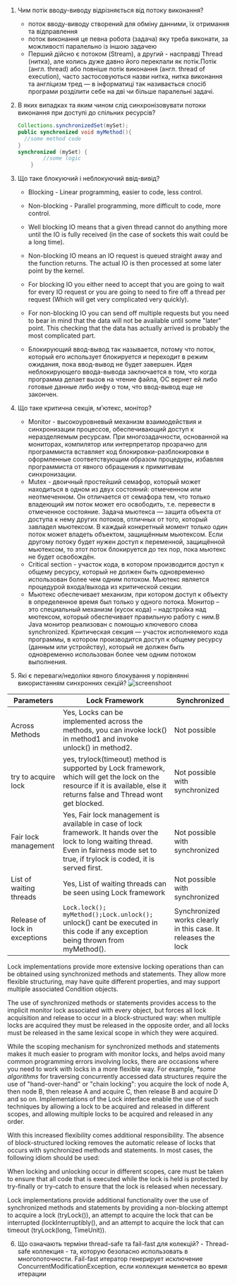 
  1. Чим потік вводу-виводу відрізняється від потоку виконання?
     - поток вводу-виводу створений для обміну данними, їх отримання та відправлення
     - поток виконання це певна робота (задача) яку треба виконати, за можливості паралельно із іншою задачею
     - Перший дійсно є потоком (Stream), а другий - насправді Thread (нитка), але колись дуже давно його переклали як потік.Потік (англ. thread) або повніше потік виконання (англ. thread of execution), часто застосовуються назви нитка, нитка виконання та англіцизм тред — в інформатиці так називається спосіб програми розділити себе на дві чи більше паралельні задачі.
     
  2. В яких випадках та яким чином слід синхронізовувати потоки виконання при доступі до спільних ресурсів?
    
      ```java
      Collections.synchronizedSet(mySet);
      public synchronized void myMethod(){
        //some method code
      }
      synchronized (mySet) {
              //some logic
          } 
      ```
  3. Що таке блокуючий і неблокуючий ввід-вивід? 
      -  Blocking - Linear programming, easier to code, less control.
      -  Non-blocking - Parallel programming, more difficult to code, more control.
      
      - Well blocking IO means that a given thread cannot do anything more until the IO is fully received (in the case of sockets this wait could be a long time).
      - Non-blocking IO means an IO request is queued straight away and the function returns. The actual IO is then processed at some later point by the kernel.
      - For blocking IO you either need to accept that you are going to wait for every IO request or you are going to need to fire off a thread per request (Which will get very complicated very quickly).
      - For non-blocking IO you can send off multiple requests but you need to bear in mind that the data will not be available until some "later" point. This checking that the data has actually arrived is probably the most complicated part.
      - Блокирующий ввод-вывод так называется, потому что поток, который его использует блокируется и переходит в режим ожидания, пока ввод-вывод не будет завершен.
Идея неблокирующего ввода-вывода заключается в том, что когда программа делает вызов на чтение файла, ОС вернет ей либо готовые данные либо инфу о том, что ввод-вывод еще не закончен.
  
  4. Що таке критична секція, м’ютекс, монітор?
      - Monitor - высокоуровневый механизм взаимодействия и синхронизации процессов, обеспечивающий доступ к неразделяемым ресурсам.
        При многозадачности, основанной на мониторах, компилятор или интерпретатор прозрачно для программиста вставляет код блокировки-разблокировки в оформленные соответствующим образом процедуры, избавляя программиста от явного обращения к примитивам синхронизации.
      - Mutex - двоичный простейший семафор, который может находиться в одном из двух состояний: отмеченном или неотмеченном. Он отличается от семафора тем, что только владеющий им поток может его освободить, т.е. перевести в отмеченное состояние.
        Задача мьютекса — защита объекта от доступа к нему других потоков, отличных от того, который завладел мьютексом.
        В каждый конкретный момент только один поток может владеть объектом, защищённым мьютексом.
        Если другому потоку будет нужен доступ к переменной, защищённой мьютексом, то этот поток блокируется до тех пор, пока мьютекс не будет освобождён.
      - Critical section - участок кода, в котором производится доступ к общему ресурсу, который не должен быть одновременно использован более чем одним потоком.
        Мьютекс является процедурой входа/выхода из критической секции.
      - Мьютекс обеспечивает механизм, при котором доступ к объекту в определенное время был только у одного потока.
Монитор – это специальный механизм (кусок кода) – надстройка над мютексом, который обеспечивает правильную работу с ним.В Java монитор реализован с помощью ключевого слова synchronized.
Критическая секция — участок исполняемого кода программы, в котором производится доступ к общему ресурсу (данным или устройству), который не должен быть одновременно использован более чем одним потоком выполнения.

  5. Які є переваги/недоліки явного блокування у порівнянні використанням синхронних секцій?
    ![screenshoot](https://github.com/nicknema/essentials-Of-Programming/blob/master/QAsem2Lab7Screenshoot.jpg)

| Parameters | Lock Framework |  Synchronized |
|---- | ---- | ----|
| Across Methods |	Yes, Locks can be implemented across the methods, you can invoke lock() in method1 and invoke unlock() in method2. |	Not possible |
| try to acquire lock |	yes, trylock(timeout) method is supported by Lock framework, which will get the lock on the resource if it is available, else it returns false and Thread wont get blocked. |	Not possible with synchronized |
| Fair lock management |	Yes, Fair lock management is available in case of lock framework. It hands over the lock to long waiting thread. Even in fairness mode set to true, if trylock is coded, it is served first. |	Not possible with synchronized |
| List of waiting threads | Yes, List of waiting threads can be seen using Lock framework |	Not possible with synchronized |
| Release of lock in exceptions |	`Lock.lock(); myMethod();Lock.unlock();` unlock() cant be executed in this code if any exception being thrown from myMethod(). | Synchronized works clearly in this case. It releases the lock |


Lock implementations provide more extensive locking operations than can be obtained using synchronized methods and statements. They allow more flexible structuring, may have quite different properties, and may support multiple associated Condition objects.

The use of synchronized methods or statements provides access to the implicit monitor lock associated with every object, but forces all lock acquisition and release to occur in a block-structured way: when multiple locks are acquired they must be released in the opposite order, and all locks must be released in the same lexical scope in which they were acquired.

While the scoping mechanism for synchronized methods and statements makes it much easier to program with monitor locks, and helps avoid many common programming errors involving locks, there are occasions where you need to work with locks in a more flexible way. For example, **some algorithms* for traversing concurrently accessed data structures require the use of "hand-over-hand" or "chain locking": you acquire the lock of node A, then node B, then release A and acquire C, then release B and acquire D and so on. Implementations of the Lock interface enable the use of such techniques by allowing a lock to be acquired and released in different scopes, and allowing multiple locks to be acquired and released in any order.

With this increased flexibility comes additional responsibility. The absence of block-structured locking removes the automatic release of locks that occurs with synchronized methods and statements. In most cases, the following idiom should be used:

When locking and unlocking occur in different scopes, care must be taken to ensure that all code that is executed while the lock is held is protected by try-finally or try-catch to ensure that the lock is released when necessary.

Lock implementations provide additional functionality over the use of synchronized methods and statements by providing a non-blocking attempt to acquire a lock (tryLock()), an attempt to acquire the lock that can be interrupted (lockInterruptibly(), and an attempt to acquire the lock that can timeout (tryLock(long, TimeUnit)).

  6. Що означають терміни thread-safe та fail-fast для колекцій?
    - Thread-safe коллекция - та, которую безопасно использовать в многопоточности.
Fail-fast итератор генерирует исключение ConcurrentModificationException, если коллекция меняется во время итерации
